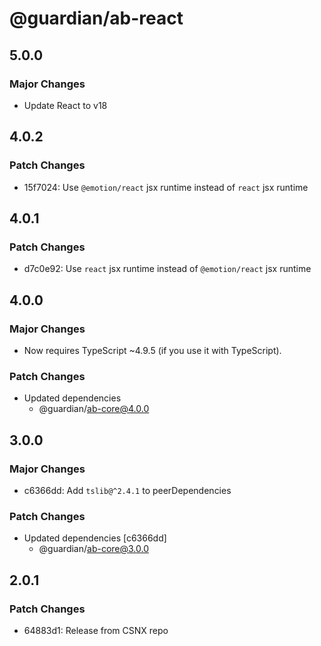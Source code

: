 # @guardian/ab-react

## 5.0.0

### Major Changes

- Update React to v18
## 4.0.2

### Patch Changes

- 15f7024: Use `@emotion/react` jsx runtime instead of `react` jsx runtime

## 4.0.1

### Patch Changes

- d7c0e92: Use `react` jsx runtime instead of `@emotion/react` jsx runtime

## 4.0.0

### Major Changes

- Now requires TypeScript ~4.9.5 (if you use it with TypeScript).

### Patch Changes

- Updated dependencies
  - @guardian/ab-core@4.0.0

## 3.0.0

### Major Changes

- c6366dd: Add `tslib@^2.4.1` to peerDependencies

### Patch Changes

- Updated dependencies [c6366dd]
  - @guardian/ab-core@3.0.0

## 2.0.1

### Patch Changes

- 64883d1: Release from CSNX repo
